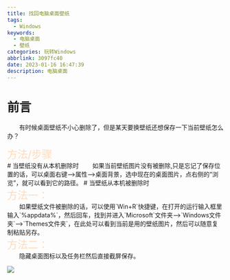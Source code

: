 ```yaml
---
title: 找回电脑桌面壁纸
tags: 
  - Windows
keywords: 
  - 电脑桌面
  - 壁纸
categories: 玩转Windows
abbrlink: 3097fc40
date: 2023-01-16 16:47:39
description: 电脑桌面
---
```

# 前言
&emsp;&emsp;有时候桌面壁纸不小心删除了，但是某天要换壁纸还想保存一下当前壁纸怎么办？
<div style="font-size:24px;color:#FFDAB9;">方法/步骤</div>
# 当壁纸没有从本机删除时
&emsp;&emsp;如果当前壁纸图片没有被删除,只是忘记了保存位置的话，可以桌面右键-->属性-->桌面背景，选中现在的桌面图片，点右侧的“浏览”，就可以看到它的路径。
# 当壁纸从本机被删除时
<div style="font-size:24px;color:#FFDAB9;">方法一：</div>
&emsp;&emsp;如果壁纸文件被删除的话，可以使用`Win+R`快捷键，在打开的运行输入框里输入`%appdata%`，然后回车，找到并进入`Microsoft`文件夹-->`Windows文件夹`-->`Themes文件夹`，在此处可以看到当前是用的壁纸图片，然后可以随意复制粘贴另存。
<div style="font-size:24px;color:#FFDAB9;">方法二：</div>
&emsp;&emsp;隐藏桌面图标以及任务栏然后直接截屏保存。

![](https://s2.loli.net/2022/11/24/siMAqL1Zewz3QlJ.webp)